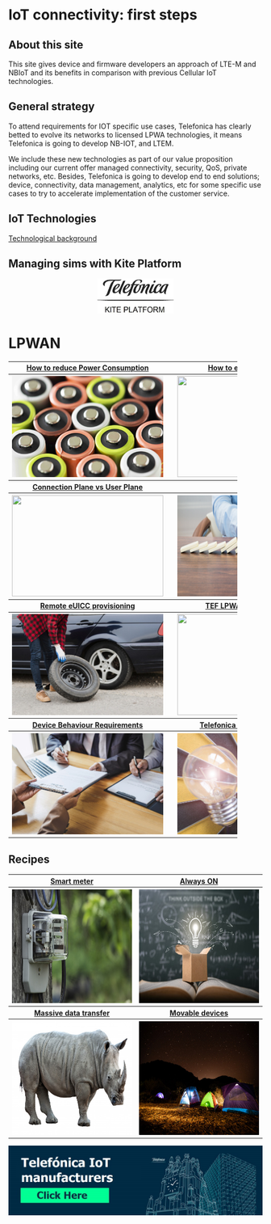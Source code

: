 # IoT connectivity: first steps

## About this site

This site gives device and firmware developers an approach of LTE-M and NBIoT and its benefits in comparison with previous Cellular IoT technologies.

## General strategy
To attend requirements for IOT specific use cases, Telefonica has clearly betted to evolve its networks to licensed LPWA technologies, 
it means Telefonica is going to develop NB-IOT, and LTEM.

We include these new technologies as part of our value proposition including our current offer managed connectivity, security, QoS, private networks, etc.
Besides, Telefonica is going to develop end to end solutions; device, connectivity, data management, analytics, 
etc for some specific use cases to try to accelerate implementation of the customer service.

## IoT Technologies 

[Technological background](technological_background.md)

## Managing sims with Kite Platform

<p align="center">
    <a href="#/easym2m.md#activate-your-sim" align="center" border="10">
        <img src="pictures/tomo.1.M-3722546-4.jpg" width= 30% height= auto  >
    </a>
</p>

# LPWAN

<table style="width:90%" align="center">
  <tr>
	<th>
		<a href="#/Mobile_IoT_Developer_Guide.md#functionalities-for-limited-power-consumption" align="center" >
			How to reduce Power Consumption
		</a>
	</th>
	<th>
		<img src="pictures/Telefonica_SIM.png" width="1" height="1">
	</th>
	<th>
		<a href="#/Mobile_IoT_Developer_Guide.md#coverage-enhancement" align="center">
			How to enhance coverage
		</a>
	</th>
  </tr>
  <tr>
	<th>
		<a href="#/Mobile_IoT_Developer_Guide.md#functionalities-for-limited-power-consumption" align="center">
			<img src="pictures/14829.jpg"
			width="300" height="200">
		</a>
	</th>
	<th></th>
	<th>
		<a href="#/Mobile_IoT_Developer_Guide.md#coverage-enhancement" align="center">
			<img src="pictures/2373.jpg"
			width="300" height="200">
		</a>
	</th>
  </tr>
  <tr></tr>
  <tr>
	<th>
		<a href="#/Mobile_IoT_Developer_Guide.md#connection-architectures" align="center">
			Connection Plane vs User Plane
		</a>
	</th>
	<th></th>
	<th>
		<a href="#/Mobile_IoT_Developer_Guide.md#communication-protocols-network-protocols" align="center">
			Non IP
		</a>
	</th>
  </tr>
  <tr>
	<th>
		<a href="#/Mobile_IoT_Developer_Guide.md#connection-architectures" align="center">
			<img src="pictures/150.jpg"
			width="300" height="200">
		</a>
	</th>
	<th></th>
	<th>
		<a href="#/Mobile_IoT_Developer_Guide.md#communication-protocols-network-protocols" align="center">
			<img src="pictures/disrupt.jpg"
			width="300" height="200">
		</a>
	</th>
  </tr>
    <tr></tr>
    <tr>
	<th>
		<a href="#/Mobile_IoT_Developer_Guide.md#remote-euicc-provisioning" align="center">
			Remote eUICC provisioning
		</a>
	</th>
	<th></th>
	<th>
		<a href="#/Mobile_IoT_Developer_Guide.md#telefonica-lpwa-connectivity" align="center">
			TEF LPWA networks details
		</a>
	</th>
  </tr>
  <tr>
	<th>
		<a href="#/Mobile_IoT_Developer_Guide.md#remote-euicc-provisioning" align="center">
			<img src="pictures/portfolio_eUICC.jpg"
			width="300" height="200">
		</a>
	</th>
	<th></th>
	<th>
		<a href="#/Mobile_IoT_Developer_Guide.md#telefonica-lpwa-connectivity" align="center">
			<img src="pictures/18288.jpg"
			width="300" height="200">
		</a>
	</th>
  </tr>
  </tr>
    <tr></tr>
    <tr>
	<th>
		<a href="#/Telefonica_M2M-IoT_Device_Behaviour_Requirements.md" align="center">
			Device Behaviour Requirements
		</a>
	</th>
	<th></th>
	<th>
		<a href="#/Telefonica_How_to_NBIoT.md" align="center">
			Telefonica NB IoT Connectivity
		</a>
	</th>
  </tr>
  <tr>
	<th>
		<a href="#/Telefonica_M2M-IoT_Device_Behaviour_Requirements.md" align="center">
			<img src="pictures/portfolio_Requirements.jpg"
			width="300" height="200">
		</a>
	</th>
	<th></th>
	<th>
		<a href="#/Telefonica_How_to_NBIoT.md" align="center">
			<img src="pictures/portfolio_NBIoT.jpg"
			width="300" height="200">
		</a>
	</th>
  </tr>
</table>

## Recipes

<table>
  <tr>
	<th>
		<a href="#/Mobile_IoT_Developer_Guide.md#smart-meter-pattern" align="center" >
			Smart meter
		</a>
	</th>
	<th>
		<a href="#/Mobile_IoT_Developer_Guide.md#always-on-pattern" align="center" >
			Always ON
		</a>
	</th>
  </tr>
	<th>
		<a href="#/Mobile_IoT_Developer_Guide.md#smart-meter-pattern" align="center">
			<img src="pictures/portfolio_smart_meter.jpg"
			width="350" height="225">
		</a>
	</th>
	<th>
		<a href="#/Mobile_IoT_Developer_Guide.md#always-on-pattern" align="center">
			<img src="pictures/portfolio_always_on.jpg"
			width="350" height="225">
		</a>
	</th>
  </tr>
  <tr>
	<th>
		<a href="#/Mobile_IoT_Developer_Guide.md#massive-data-transfer-pattern" align="center" >
			Massive data transfer
		</a>
	</th>
	<th>
		<a href="#/Mobile_IoT_Developer_Guide.md#movable-devices" align="center" >
			Movable devices
		</a>
	</th>
  </tr>
  	<th>
		<a href="#/Mobile_IoT_Developer_Guide.md#massive-data-transfer-pattern" align="center">
			<img src="pictures/portfolio_massive_data_transfer.jpg"
			width="350" height="225">
		</a>
	</th>
	<th>
		<a href="#/Mobile_IoT_Developer_Guide.md#movable-devices" align="center">
			<img src="pictures/portfolio_movable_devices.jpg"
			width="350" height="225">
		</a>
	</th>
  </tr>
</table>





[![banner](pictures/banner_telefonica_iotmanufacturers.jpg)](iotmanufacturers.md)

